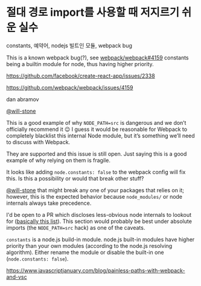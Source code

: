 # 절대 경로 import를 사용할 때 저지르기 쉬운 실수

constants, 예약어, nodejs 빌트인 모듈, webpack bug

This is a known webpack bug(?), see [webpack/webpack#4159](https://github.com/webpack/webpack/issues/4159)
constants being a builtin module for node, thus having higher priority.

https://github.com/facebook/create-react-app/issues/2338

https://github.com/webpack/webpack/issues/4159



dan abramov

[@will-stone](https://github.com/will-stone)

This is a good example of why `NODE_PATH=src` is dangerous and we don’t officially recommend it 😉
I guess it would be reasonable for Webpack to completely blacklist this internal Node module, but it’s something we’ll need to discuss with Webpack.



They are supported and this issue is still open. Just saying this is a good example of why relying on them is fragile.



It looks like adding `node.constants: false` to the webpack config will fix this. Is this a possibility or would that break other stuff?



[@will-stone](https://github.com/will-stone) that might break any one of your packages that relies on it; however, this is the expected behavior because `node_modules/` or node internals always take precedence.

I'd be open to a PR which discloses less-obvious node internals to lookout for ([basically this list](https://github.com/substack/node-browserify#compatibility)).
This section would probably be best under absolute imports (the `NODE_PATH=src` hack) as one of the caveats.



`constants` is a node.js build-in module. node.js built-in modules have higher priority than your own modules (according to the node.js resolving algorithm).
Either rename the module or disable the built-in one (`node.constants: false`).

https://www.javascriptjanuary.com/blog/painless-paths-with-webpack-and-vsc
